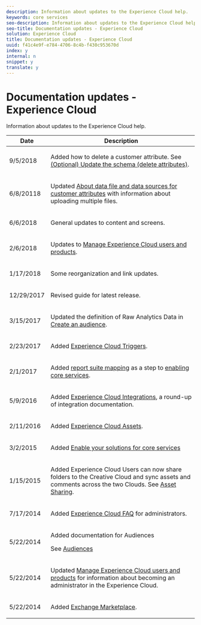 ```yaml
---
description: Information about updates to the Experience Cloud help.
keywords: core services
seo-description: Information about updates to the Experience Cloud help.
seo-title: Documentation updates - Experience Cloud
solution: Experience Cloud
title: Documentation updates - Experience Cloud
uuid: f41c4e9f-e784-4706-8c4b-f430c953670d
index: y
internal: n
snippet: y
translate: y
---
```


# Documentation updates - Experience Cloud

Information about updates to the Experience Cloud help.


<table id="table_A8AED523DACD4C3FA6FA60DF0F408D51"> 
 <thead> 
  <tr> 
   <th colname="col1" class="entry"> Date </th> 
   <th colname="col2" class="entry"> Description </th> 
  </tr> 
 </thead>
 <tbody> 
  <tr> 
   <td colname="col1"> <p>9/5/2018 </p> </td> 
   <td colname="col2"> <p>Added how to delete a customer attribute. See <a href="attributes/t-crs-usecase.md#task_6568898BB7C44A42ABFB86532B89063C" format="dita" scope="local"> (Optional) Update the schema (delete attributes)</a>. </p> </td> 
  </tr> 
  <tr> 
   <td colname="col1"> <p>6/8/20118 </p> </td> 
   <td colname="col2"> <p>Updated <a href="attributes/crs-data-file.md#concept_DE908F362DF24172BFEF48E1797DAF19" format="dita" scope="local"> About data file and data sources for customer attributes</a> with information about uploading multiple files. </p> </td> 
  </tr> 
  <tr> 
   <td colname="col1"> <p>6/6/2018 </p> </td> 
   <td colname="col2"> <p>General updates to content and screens. </p> </td> 
  </tr> 
  <tr> 
   <td colname="col1"> <p>2/6/2018 </p> </td> 
   <td colname="col2"> <p>Updates to <a href="admin-getting-started/admin-getting-started.md#topic_3FCB4099640647E3B2411ADBFCE81909" format="dita" scope="local"> Manage Experience Cloud users and products</a>. </p> </td> 
  </tr> 
  <tr> 
   <td colname="col1"> <p>1/17/2018 </p> </td> 
   <td colname="col2"> <p>Some reorganization and link updates. </p> </td> 
  </tr> 
  <tr> 
   <td colname="col1"> <p>12/29/2017 </p> </td> 
   <td colname="col2"> <p>Revised guide for latest release. </p> </td> 
  </tr> 
  <tr> 
   <td colname="col1"> <p> 3/15/2017 </p> </td> 
   <td colname="col2"> <p>Updated the definition of Raw Analytics Data in <a href="audience-library/t-audience-create.md#task_37F407F58BF9459493BB8E968CDFE737" format="dita" scope="local"> Create an audience</a>. </p> </td> 
  </tr> 
  <tr> 
   <td colname="col1"> <p>2/23/2017 </p> </td> 
   <td colname="col2"> <p>Added <a href="activation/triggers.md#concept_887B30241B3E4DB0A2553B2996E2D4FB" format="dita" scope="local"> Experience Cloud Triggers</a>. </p> </td> 
  </tr> 
  <tr> 
   <td colname="col1"> <p>2/1/2017 </p> </td> 
   <td colname="col2"> <p>Added <a href="core-services/core-services.md#concept_apg_zq2_rw" format="dita" scope="local"> report suite mapping</a> as a step to <a href="core-services/core-services.md#concept_07ED1D5C64234E77976E6D572E78FB9C" format="dita" scope="local"> enabling core services</a>. </p> </td> 
  </tr> 
  <tr> 
   <td colname="col1"> <p>5/9/2016 </p> </td> 
   <td colname="col2"> <p>Added <a href="marketing-cloud-integrations.md#concept_9E6D3E37D1E3452E8CCCFA92AF034F90" format="dita" scope="local"> Experience Cloud Integrations</a>, a round-up of integration documentation. </p> </td> 
  </tr> 
  <tr> 
   <td colname="col1"> <p>2/11/2016 </p> </td> 
   <td colname="col2"> <p>Added <a href="experience-cloud-assets/experience-cloud-assets.md#concept_DDA5224C907D4A4F817D795DA0ED64D0" format="dita" scope="local"> Experience Cloud Assets</a>. </p> </td> 
  </tr> 
  <tr> 
   <td colname="col1"> <p>3/2/2015 </p> </td> 
   <td colname="col2"> <p>Added <a href="core-services/core-services.md#concept_07ED1D5C64234E77976E6D572E78FB9C" format="dita" scope="local"> Enable your solutions for core services</a> </p> </td> 
  </tr> 
  <tr> 
   <td colname="col1"> <p>1/15/2015 </p> </td> 
   <td colname="col2"> <p> Added Experience Cloud Users can now share folders to the Creative Cloud and sync assets and comments across the two Clouds. See <a href="experience-cloud-assets/creative-cloud.md#concept_3E5A34C3459047D5965F900788A9BA68" format="dita" scope="local"> Asset Sharing</a>. </p> </td> 
  </tr> 
  <tr> 
   <td colname="col1"> <p>7/17/2014 </p> </td> 
   <td colname="col2"> <p>Added <a href="admin-getting-started/faq.md#concept_13219B4E51784577B6FF78AAA203DE91" format="dita" scope="local"> Experience Cloud FAQ</a> for administrators. </p> </td> 
  </tr> 
  <tr> 
   <td colname="col1"> <p>5/22/2014 </p> </td> 
   <td colname="col2"> <p>Added documentation for <span class="wintitle"> Audiences</span> </p> <p>See <a href="audience-library/audience-library.md#topic_679810123CAA4E0CA4FA3417FB0100C7" format="dita" scope="local"> Audiences</a> </p> </td> 
  </tr> 
  <tr> 
   <td colname="col1"> <p>5/22/2014 </p> </td> 
   <td colname="col2"> <p>Updated <a href="admin-getting-started/admin-getting-started.md#topic_3FCB4099640647E3B2411ADBFCE81909" format="dita" scope="local"> Manage Experience Cloud users and products</a> for information about becoming an administrator in the <span class="keyword"> Experience Cloud</span>. </p> </td> 
  </tr> 
  <tr> 
   <td colname="col1"> <p>5/22/2014 </p> </td> 
   <td colname="col2"> <p>Added <a href="exchange.md#concept_E07F16F070544B82B56527A845C41D59" format="dita" scope="local"> Exchange Marketplace</a>. </p> </td> 
  </tr> 
 </tbody> 
</table>

